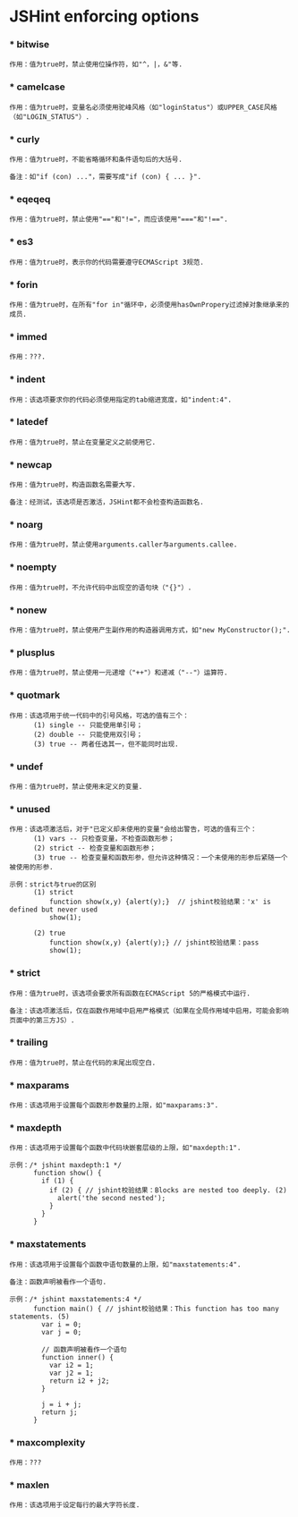 JSHint enforcing options
=================
  
### * bitwise
    
    作用：值为true时，禁止使用位操作符，如"^，|，&"等.
    
### * camelcase
  
    作用：值为true时，变量名必须使用驼峰风格（如"loginStatus"）或UPPER_CASE风格（如"LOGIN_STATUS"）.
    
### * curly
    
    作用：值为true时，不能省略循环和条件语句后的大括号.
    
    备注：如"if (con) ..."，需要写成"if (con) { ... }".
    
### * eqeqeq
    
    作用：值为true时，禁止使用"=="和"!="，而应该使用"==="和"!==".
    
### * es3
    
    作用：值为true时，表示你的代码需要遵守ECMAScript 3规范.
    
### * forin
    
    作用：值为true时，在所有"for in"循环中，必须使用hasOwnPropery过滤掉对象继承来的成员.
    
### * immed
    
    作用：???.
    
### * indent
    
    作用：该选项要求你的代码必须使用指定的tab缩进宽度，如"indent:4".
    
### * latedef
    
    作用：值为true时，禁止在变量定义之前使用它.
    
### * newcap
    
    作用：值为true时，构造函数名需要大写. 
    
    备注：经测试，该选项是否激活，JSHint都不会检查构造函数名.
    
### * noarg
    
    作用：值为true时，禁止使用arguments.caller与arguments.callee.
    
### * noempty
    
    作用：值为true时，不允许代码中出现空的语句块（"{}"）.
    
### * nonew
    
    作用：值为true时，禁止使用产生副作用的构造器调用方式，如"new MyConstructor();".
    
### * plusplus
    
    作用：值为true时，禁止使用一元递增（"++"）和递减（"--"）运算符.
    
### * quotmark
    
    作用：该选项用于统一代码中的引号风格，可选的值有三个：
          (1) single -- 只能使用单引号；
          (2) double -- 只能使用双引号；
          (3) true -- 两者任选其一，但不能同时出现.
    
### * undef
    
    作用：值为true时，禁止使用未定义的变量.
    
### * unused
    
    作用：该选项激活后，对于"已定义却未使用的变量"会给出警告，可选的值有三个：
          (1) vars -- 只检查变量，不检查函数形参；
          (2) strict -- 检查变量和函数形参；
          (3) true -- 检查变量和函数形参，但允许这种情况：一个未使用的形参后紧随一个被使用的形参.
          
    示例：strict与true的区别
          (1) strict
              function show(x,y) {alert(y);}  // jshint校验结果：'x' is defined but never used
              show(1);
          
          (2) true
              function show(x,y) {alert(y);} // jshint校验结果：pass
              show(1); 
        
### * strict
    
    作用：值为true时，该选项会要求所有函数在ECMAScript 5的严格模式中运行.
    
    备注：该选项激活后，仅在函数作用域中启用严格模式（如果在全局作用域中启用，可能会影响页面中的第三方JS）.

### * trailing

    作用：值为true时，禁止在代码的末尾出现空白.
    
### * maxparams

    作用：该选项用于设置每个函数形参数量的上限，如"maxparams:3".
    
### * maxdepth

    作用：该选项用于设置每个函数中代码块嵌套层级的上限，如"maxdepth:1".
    
    示例：/* jshint maxdepth:1 */
          function show() {
            if (1) {
              if (2) { // jshint校验结果：Blocks are nested too deeply. (2)
                alert('the second nested');
              }
            }
          }
    
### * maxstatements

    作用：该选项用于设置每个函数中语句数量的上限，如"maxstatements:4".
    
    备注：函数声明被看作一个语句.
    
    示例：/* jshint maxstatements:4 */
          function main() { // jshint校验结果：This function has too many statements. (5)
            var i = 0;
            var j = 0;

            // 函数声明被看作一个语句
            function inner() {
              var i2 = 1;
              var j2 = 1;
              return i2 + j2;
            }

            j = i + j;
            return j;
          }

### * maxcomplexity

    作用：???
    
### * maxlen

    作用：该选项用于设定每行的最大字符长度.

